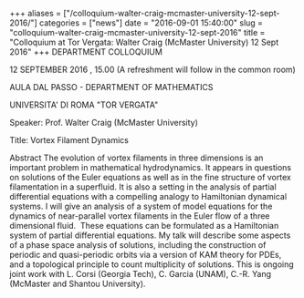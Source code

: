 +++
aliases = ["/colloquium-walter-craig-mcmaster-university-12-sept-2016/"]
categories = ["news"]
date = "2016-09-01 15:40:00"
slug = "colloquium-walter-craig-mcmaster-university-12-sept-2016"
title = "Colloquium at Tor Vergata: Walter Craig (McMaster University) 12 Sept 2016"
+++
DEPARTMENT COLLOQUIUM

12 SEPTEMBER 2016 , 15.00 (A refreshment will follow in the common room)

AULA DAL PASSO - DEPARTMENT OF MATHEMATICS

UNIVERSITA' DI ROMA "TOR VERGATA"

Speaker: Prof. Walter Craig (McMaster University)

Title: Vortex Filament Dynamics

Abstract The evolution of vortex filaments in three dimensions is an
important problem in mathematical hydrodynamics. It appears in questions
on solutions of the Euler equations as well as in the fine structure
of vortex filamentation in a superfluid. It is also a setting in the
analysis of partial differential equations with a compelling analogy
to Hamiltonian dynamical systems. I will give an analysis of a system
of model equations for the dynamics of near-parallel vortex filaments in
the Euler flow of a three dimensional fluid.  These equations can be
formulated as a Hamiltonian system of partial differential equations. My
talk will describe some aspects of a phase space analysis of
solutions, including the construction of periodic and quasi-periodic
orbits via a version of KAM theory for PDEs, and a topological principle
to count multiplicity of solutions. This is ongoing joint work with L.
Corsi (Georgia Tech), C. Garcia (UNAM), C.-R. Yang (McMaster and Shantou
University).
